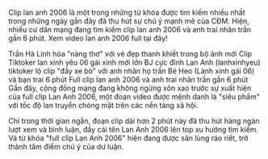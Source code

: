 Clip lan anh 2006 là một trong những từ khóa được tìm kiếm nhiều nhất trong những ngày gần đây đã thu hút sự chú ý mạnh mẽ của CĐM. Hiện, nhiều cư dân mạng đang tìm kiếm clip lan anh 2006 và anh trai nhân trần gần 6 phút. Xem video lan anh 2006 full tại đây!

Trần Hà Linh hóa "nàng thơ" với vẻ đẹp thanh khiết trong bộ ảnh mới
Clip Tiktoker lan xinh yêu 06 gái xinh mới lớn BJ cực đỉnh
 Lan Anh (lanhxinhyeu) tiktoker lộ clip "đẩy xe bò" với anh nhân họ trần
Bé Heo (Lành xinh gái 06) và bạn trai 6 phút
Full clip lan anh 2006 và anh trai nhân trần gần 6 phút
Gần đây, cộng đồng mạng đang không ngừng xôn xao trước sự xuất hiện của full clip Lan Anh 2006, một đoạn video được mệnh danh là "siêu phẩm" với tốc độ lan truyền chóng mặt trên các nền tảng xã hội.

Chỉ trong thời gian ngắn, đoạn clip dài hơn 2 phút này đã thu hút hàng ngàn lượt xem và bình luận, đẩy cái tên Lan Anh 2006 lên top xu hướng tìm kiếm. Và từ khóa "full clip Lan Anh 2006" hiện đang được săn lùng ráo riết, trở thành tâm điểm chú ý của dư luận.
